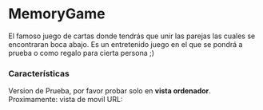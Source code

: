 # MemoryGame
El famoso juego de cartas donde tendrás que unir las parejas las cuales se encontraran boca abajo. Es un entretenido juego en el que se pondrá a prueba o como regalo para cierta persona ;)

### Características
Version de Prueba, por favor probar solo en **vista ordenador**.
Proximamente: vista de movil
URL:
